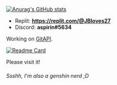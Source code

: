 
  [![Anurag's GitHub stats](https://github-readme-stats.vercel.app/api?username=JBYT27)](https://github.com/anuraghazra/github-readme-stats)

- Replit: **https://replit.com/@JBloves27**
- Discord: **aspirin#5634**

Working on [GitAPI](https://github.com/JBYT27/GitAPI). 

[![Readme Card](https://github-readme-stats.vercel.app/api/pin/?username=JBYT27&repo=GitAPI)](https://github.com/JBYT27/GitAPI)

Please visit it!

###### Ssshh, I'm also a genshin nerd ;D
